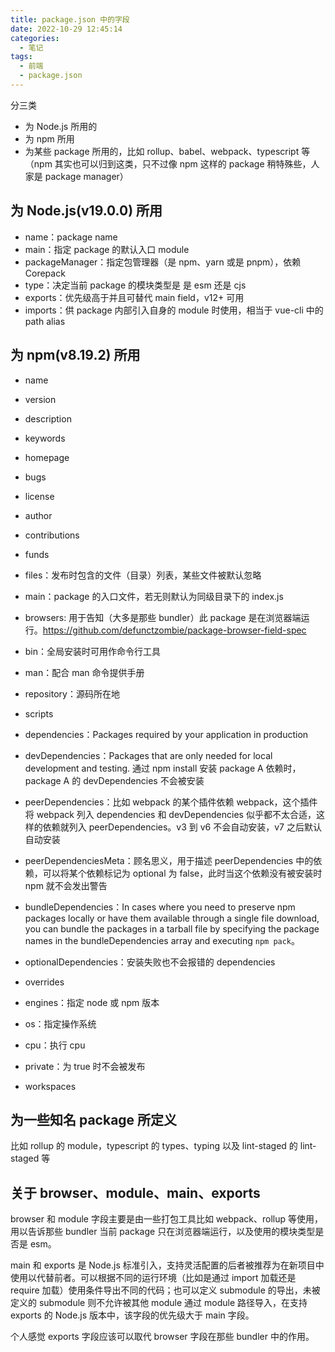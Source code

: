 ```yaml
---
title: package.json 中的字段
date: 2022-10-29 12:45:14
categories:
  - 笔记
tags:
  - 前端
  - package.json
---
```


分三类

- 为 Node.js 所用的
- 为 npm 所用
- 为某些 package 所用的，比如 rollup、babel、webpack、typescript 等（npm 其实也可以归到这类，只不过像 npm 这样的 package 稍特殊些，人家是 package manager）

## 为 Node.js(v19.0.0) 所用

- name：package name
- main：指定 package 的默认入口 module
- packageManager：指定包管理器（是 npm、yarn 或是 pnpm），依赖 Corepack
- type：决定当前 package 的模块类型是 是 esm 还是 cjs
- exports：优先级高于并且可替代 main field，v12+ 可用
- imports：供 package 内部引入自身的 module 时使用，相当于 vue-cli 中的 path alias

## 为 npm(v8.19.2) 所用

- name
- version
- description
- keywords
- homepage
- bugs
- license
- author
- contributions
- funds

- files：发布时包含的文件（目录）列表，某些文件被默认忽略
- main：package 的入口文件，若无则默认为同级目录下的 index.js
- browsers: 用于告知（大多是那些 bundler）此 package 是在浏览器端运行。https://github.com/defunctzombie/package-browser-field-spec
- bin：全局安装时可用作命令行工具
- man：配合 man 命令提供手册
- repository：源码所在地
- scripts
- dependencies：Packages required by your application in production
- devDependencies：Packages that are only needed for local development and testing. 通过 npm install 安装 package A 依赖时，package A 的 devDependencies 不会被安装
- peerDependencies：比如 webpack 的某个插件依赖 webpack，这个插件将 webpack 列入 dependencies 和 devDependencies 似乎都不太合适，这样的依赖就列入 peerDependencies。v3 到 v6 不会自动安装，v7 之后默认自动安装
- peerDependenciesMeta：顾名思义，用于描述 peerDependencies 中的依赖，可以将某个依赖标记为 optional 为 false，此时当这个依赖没有被安装时 npm 就不会发出警告
- bundleDependencies：In cases where you need to preserve npm packages locally or have them available through a single file download, you can bundle the packages in a tarball file by specifying the package names in the bundleDependencies array and executing `npm pack`。
- optionalDependencies：安装失败也不会报错的 dependencies
- overrides
- engines：指定 node 或 npm 版本
- os：指定操作系统
- cpu：执行 cpu
- private：为 true 时不会被发布
- workspaces

## 为一些知名 package 所定义

比如 rollup 的 module，typescript 的 types、typing 以及 lint-staged 的 lint-staged 等

## 关于 browser、module、main、exports

browser 和 module 字段主要是由一些打包工具比如 webpack、rollup 等使用，用以告诉那些 bundler 当前 package 只在浏览器端运行，以及使用的模块类型是否是 esm。

main 和 exports 是 Node.js 标准引入，支持灵活配置的后者被推荐为在新项目中使用以代替前者。可以根据不同的运行环境（比如是通过 import 加载还是 require 加载）使用条件导出不同的代码；也可以定义 submodule 的导出，未被定义的 submodule 则不允许被其他 module 通过 module 路径导入，在支持 exports 的 Node.js 版本中，该字段的优先级大于 main 字段。

个人感觉 exports 字段应该可以取代 browser 字段在那些 bundler 中的作用。
